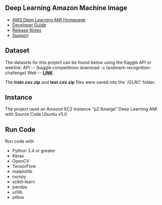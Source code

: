 Deep Learning Amazon Machine Image
----------------------------------

* [AWS Deep Learning AMI Homepage](https://aws.amazon.com/machine-learning/amis/)
* [Developer Guide](https://docs.aws.amazon.com/dlami/latest/devguide/what-is-dlami.html)
* [Release Notes](https://aws.amazon.com/releasenotes/?tag=releasenotes%23keywords%23aws-deep-learning-amis)
* [Support](https://forums.aws.amazon.com/forum.jspa?forumID=263)

## Dataset
The datasets for this project can be found below using the Kaggle API or weblink:
API -- (kaggle competitions download -c landmark-recognition-challenge)
Web -- __[LINK](https://www.kaggle.com/c/landmark-recognition-challenge/data)__

The **train.csv.zip** and **test.csv.zip** files were saved into the '/GLRC' folder.

## Instance
The project used an Amazon EC2 instance "p2.8xlarge" Deep Learning AMI with Source Code Ubuntu v5.0

## Run Code
Run code with
* Python 3.4 or greater
* Keras
* OpenCV
* TensorFlow
* matplotlib
* numpy
* scikit-learn
* pandas
* urllib
* pillow
